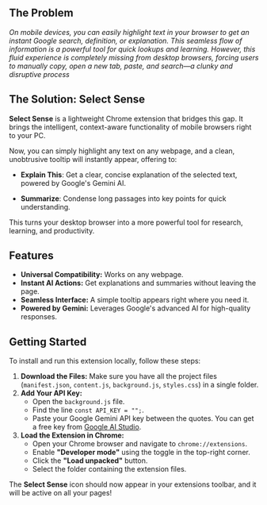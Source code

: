 ## The Problem
*On mobile devices, you can easily highlight text in your browser to get an instant Google search, definition, or explanation. This seamless flow of information is a powerful tool for quick lookups and learning. However, this fluid experience is completely missing from desktop browsers, forcing users to manually copy, open a new tab, paste, and search—a clunky and disruptive process*

## The Solution: Select Sense
**Select Sense** is a lightweight Chrome extension that bridges this gap. It brings the intelligent, context-aware functionality of mobile browsers right to your PC.

Now, you can simply highlight any text on any webpage, and a clean, unobtrusive tooltip will instantly appear, offering to:

* **Explain This**: Get a clear, concise explanation of the selected text, powered by Google's Gemini AI.

* **Summarize**: Condense long passages into key points for quick understanding.

This turns your desktop browser into a more powerful tool for research, learning, and productivity.

## Features

* **Universal Compatibility:** Works on any webpage.
* **Instant AI Actions:** Get explanations and summaries without leaving the page.
* **Seamless Interface:** A simple tooltip appears right where you need it.
* **Powered by Gemini:** Leverages Google's advanced AI for high-quality responses.

## Getting Started

To install and run this extension locally, follow these steps:

1.  **Download the Files:** Make sure you have all the project files (`manifest.json`, `content.js`, `background.js`, `styles.css`) in a single folder.
2.  **Add Your API Key:**
    * Open the `background.js` file.
    * Find the line `const API_KEY = "";`.
    * Paste your Google Gemini API key between the quotes. You can get a free key from [Google AI Studio](https://aistudio.google.com/).
3.  **Load the Extension in Chrome:**
    * Open your Chrome browser and navigate to `chrome://extensions`.
    * Enable **"Developer mode"** using the toggle in the top-right corner.
    * Click the **"Load unpacked"** button.
    * Select the folder containing the extension files.

The **Select Sense** icon should now appear in your extensions toolbar, and it will be active on all your pages!
